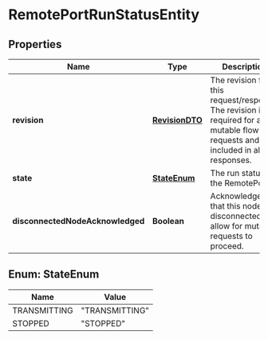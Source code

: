 
# RemotePortRunStatusEntity

## Properties
Name | Type | Description | Notes
------------ | ------------- | ------------- | -------------
**revision** | [**RevisionDTO**](RevisionDTO.md) | The revision for this request/response. The revision is required for any mutable flow requests and is included in all responses. |  [optional]
**state** | [**StateEnum**](#StateEnum) | The run status of the RemotePort. |  [optional]
**disconnectedNodeAcknowledged** | **Boolean** | Acknowledges that this node is disconnected to allow for mutable requests to proceed. |  [optional]


<a name="StateEnum"></a>
## Enum: StateEnum
Name | Value
---- | -----
TRANSMITTING | &quot;TRANSMITTING&quot;
STOPPED | &quot;STOPPED&quot;



